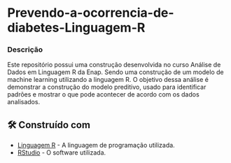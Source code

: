 # Prevendo-a-ocorrencia-de-diabetes-Linguagem-R
### Descrição
Este repositório possui uma construção desenvolvida no curso Análise de Dados em Linguagem R da Enap. Sendo uma construção de um modelo de machine learning utilizando a linguagem R. O objetivo dessa análise é demonstrar a construção do modelo preditivo, usado para identificar padrões e mostrar o que pode acontecer de acordo com os dados analisados.

## 🛠️ Construído com

* [Linguagem R](https://www-r--project-org.translate.goog/?_x_tr_sl=en&_x_tr_tl=pt&_x_tr_hl=pt&_x_tr_pto=tc) - A linguagem de programação utilizada.
* [RStudio](https://posit.co/download/rstudio-desktop) - O software utilizada.
